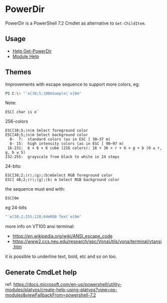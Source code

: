 ﻿# PowerDir

PowerDir is a PowerShell 7.2 Cmdlet as alternative to `Get-ChildItem`.

## Usage

- [Help Get-PowerDir](./PowerDir/doc/Get-PowerDir.md)
- [Module Help](./PowerDir/doc/PowerDir.GetPowerDir.md)

## Themes

Improvements with escape sequence to support more colors, eg:

```powershell
PS C:\> "`e[38;5;100mSample\`e[0m"
```

Note:
```
ESC[ char is e`
```

256-colors
```
ESC[38;5;⟨n⟩m Select foreground color
ESC[48;5;⟨n⟩m Select background color
  0-  7:  standard colors (as in ESC [ 30–37 m)
  8- 15:  high intensity colors (as in ESC [ 90–97 m)
 16-231:  6 × 6 × 6 cube (216 colors): 16 + 36 × r + 6 × g + b (0 ≤ r, g, b ≤ 5)
232-255:  grayscale from black to white in 24 steps
```

24-bits:

```
ESC[38;2;⟨r⟩;⟨g⟩;⟨b⟩mSelect RGB foreground color
ESC[ 48;2;⟨r⟩;⟨g⟩;⟨b⟩ m Select RGB background color
```

the sequence must end with:

```
ESC[0m
```

eg 24-bits
```powershell
"`e[38;2;255;128;64mRGB Text`e[0m"
```

more info on VT100 ansi terminal:
- https://en.wikipedia.org/wiki/ANSI_escape_code
- https://www2.ccs.neu.edu/research/gpc/VonaUtils/vona/terminal/vtansi.htm

it is possible to underline text, bold, etc and so on too.

## Generate CmdLet help

ref: https://docs.microsoft.com/en-us/powershell/utility-modules/platyps/create-help-using-platyps?view=ps-modules&viewFallbackFrom=powershell-7.2
